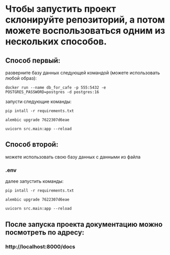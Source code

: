 # Чтобы запустить проект склонируйте репозиторий, а потом можете воспользоваться одним из нескольких способов.

## Способ первый:
разверните базу данных следующей командой (можете использовать любой образ):

````
docker run --name db_for_cafe -p 555:5432 -e POSTGRES_PASSWORD=postgres -d postgres:16

````
запусти следующие команды:
````
pip intall -r requirements.txt
````
````
alembic upgrade 7622307d6eae
````
````
uvicorn src.main:app --reload
````

## Способ второй:

можете использовать свою базу данных с данными из файла 
### .env

далее запустить команды:
````
pip intall -r requirements.txt
````
````
alembic upgrade 7622307d6eae
````
````
uvicorn src.main:app --reload
````
## После запуска проекта документацию можно посмотреть по адресу:
### http://localhost:8000/docs

